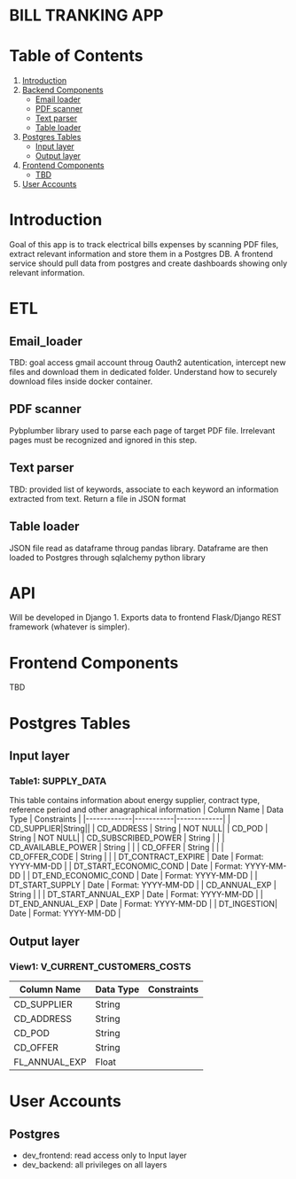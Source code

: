 # BILL TRANKING APP

# Table of Contents

1. [Introduction](#introduction)
2. [Backend Components](#Backend-Components)
   - [Email loader](#Email-loader)
   - [PDF scanner](#PDF-scanner)
   - [Text parser](#Text-parser)
   - [Table loader](#Table-loader)
4. [Postgres Tables](#Postgres-Tables)
   - [Input layer](#Input-layer)
   - [Output layer](#Output-layer)
6. [Frontend Components](#getting-started)
   - [TBD](#installation)
7. [User Accounts](#User-Accounts)

# Introduction
Goal of this app is to track electrical bills expenses by scanning PDF files, extract relevant information and store them in a Postgres DB.
A frontend service should pull data from postgres and create dashboards showing only relevant information.

# ETL

## Email_loader
TBD: goal access gmail account throug Oauth2 autentication, intercept new files and download them in dedicated folder. Understand how to securely download files inside docker container.

## PDF scanner
Pybplumber library used to parse each page of target PDF file. Irrelevant pages must be recognized and ignored in this step.

## Text parser
TBD: provided list of keywords, associate to each keyword an information extracted from text. Return a file in JSON format

## Table loader
JSON file read as dataframe throug pandas library. Dataframe are then loaded to Postgres through sqlalchemy python library

# API 
Will be developed in Django
1. 
Exports data to frontend Flask/Django REST framework (whatever is simpler).

# Frontend Components
TBD

# Postgres Tables
## Input layer
### Table1: SUPPLY_DATA
This table contains information about energy supplier, contract type, reference period and other anagraphical information
| Column Name | Data Type | Constraints |
|-------------|-----------|-------------|
| CD_SUPPLIER|String||
| CD_ADDRESS | String | NOT NULL|
| CD_POD | String | NOT NULL|
| CD_SUBSCRIBED_POWER | String | |
| CD_AVAILABLE_POWER | String | |
| CD_OFFER | String | |
| CD_OFFER_CODE | String | |
| DT_CONTRACT_EXPIRE | Date | Format: YYYY-MM-DD |
| DT_START_ECONOMIC_COND | Date | Format: YYYY-MM-DD |
| DT_END_ECONOMIC_COND | Date | Format: YYYY-MM-DD |
| DT_START_SUPPLY | Date | Format: YYYY-MM-DD |
| CD_ANNUAL_EXP | String | |
| DT_START_ANNUAL_EXP | Date | Format: YYYY-MM-DD |
| DT_END_ANNUAL_EXP | Date | Format: YYYY-MM-DD |
| DT_INGESTION| Date | Format: YYYY-MM-DD |

## Output layer
### View1: V_CURRENT_CUSTOMERS_COSTS
| Column Name | Data Type | Constraints |
|-------------|-----------|-------------|
| CD_SUPPLIER|String||
| CD_ADDRESS | String ||
| CD_POD | String | |
| CD_OFFER | String | |
| FL_ANNUAL_EXP | Float | |

# User Accounts
## Postgres
* dev_frontend: read access only to Input layer
* dev_backend: all privileges on all layers
